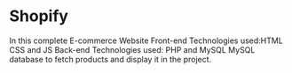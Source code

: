 # Shopify
In this complete E-commerce Website
Front-end Technologies used:HTML CSS and JS
Back-end Technologies used: PHP and MySQL
MySQL database to fetch products and display it in the project.
